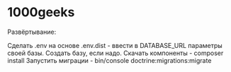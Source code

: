 # 1000geeks

Развёртывание:

Сделать .env на основе .env.dist - ввести в DATABASE_URL параметры своей базы. Создать базу, если надо.
Скачать компоненты - composer install
Запустить миграции - bin/console doctrine:migrations:migrate
